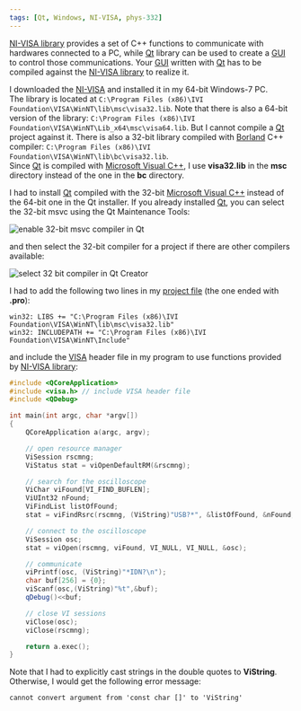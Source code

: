 ```yaml
---
tags: [Qt, Windows, NI-VISA, phys-332]
---
```


[NI-VISA library][visa] provides a set of C++ functions to communicate with 
hardwares connected to a PC, while [Qt][] library can be used to create a 
[GUI][] to control those communications. Your [GUI][] written with [Qt][] has 
to be compiled against the [NI-VISA library][visa] to realize it.

I downloaded the [NI-VISA][visa] and installed it in my 64-bit Windows-7 PC.  
The library is located at `C:\Program Files (x86)\IVI 
Foundation\VISA\WinNT\lib\msc\visa32.lib`. Note that there is also a 64-bit 
version of the library: `C:\Program Files (x86)\IVI 
Foundation\VISA\WinNT\Lib_x64\msc\visa64.lib`. But I cannot compile a [Qt] 
project against it. There is also a 32-bit library compiled with [Borland] C++ 
compiler: `C:\Program Files (x86)\IVI Foundation\VISA\WinNT\lib\bc\visa32.lib`.  
Since [Qt][] is compiled with [Microsoft Visual C++][msc], I use **visa32.lib** 
in the **msc** directory instead of the one in the **bc** directory.

I had to install [Qt][] compiled with the 32-bit [Microsoft Visual C++][msc] 
instead of the 64-bit one in the Qt installer. If you already installed [Qt][], 
you can select the 32-bit msvc using the Qt Maintenance Tools:

![enable 32-bit msvc compiler in 
Qt]({{site.exa}}/select-32-bit-msvc-in-qt-installer.png)

and then select the 32-bit compiler for a project if there are other compilers 
available:

![select 32 bit compiler in Qt 
Creator]({{site.exa}}/select-32-bit-compiler-in-Qt-Creator.png)

I had to add the following two lines in my [project file][qp] (the one ended 
with **.pro**):

```make
win32: LIBS += "C:\Program Files (x86)\IVI Foundation\VISA\WinNT\lib\msc\visa32.lib"
win32: INCLUDEPATH += "C:\Program Files (x86)\IVI Foundation\VISA\WinNT\Include"
```

and include the [VISA][visa] header file in my program to use functions 
provided by [NI-VISA library][visa]:

``` cpp
#include <QCoreApplication>
#include <visa.h> // include VISA header file
#include <QDebug>

int main(int argc, char *argv[])
{
    QCoreApplication a(argc, argv);

    // open resource manager
    ViSession rscmng;
    ViStatus stat = viOpenDefaultRM(&rscmng);

    // search for the oscilloscope
    ViChar viFound[VI_FIND_BUFLEN];
    ViUInt32 nFound;
    ViFindList listOfFound;
    stat = viFindRsrc(rscmng, (ViString)"USB?*", &listOfFound, &nFound, viFound);

    // connect to the oscilloscope
    ViSession osc;
    stat = viOpen(rscmng, viFound, VI_NULL, VI_NULL, &osc);

    // communicate
    viPrintf(osc, (ViString)"*IDN?\n");
    char buf[256] = {0};
    viScanf(osc,(ViString)"%t",&buf);
    qDebug()<<buf;

    // close VI sessions
    viClose(osc);
    viClose(rscmng);

    return a.exec();
}
```

Note that I had to explicitly cast strings in the double quotes to 
**ViString**. Otherwise, I would get the following error message:

```
cannot convert argument from 'const char []' to 'ViString'
```

[visa]:https://www.ni.com/visa/
[Qt]:https://www.qt.io/
[GUI]:https://en.wikipedia.org/wiki/Graphical_user_interface
[Borland]:https://en.wikipedia.org/wiki/Borland_C%2B%2B
[msc]:https://en.wikipedia.org/wiki/Visual_C%2B%2B
[qp]:http://doc.qt.io/qt-5/qmake-project-files.html
